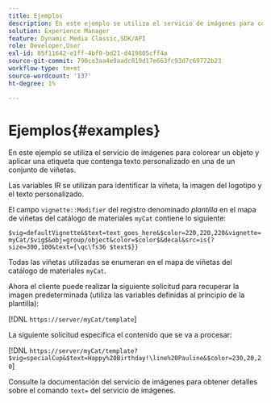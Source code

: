 ```yaml
---
title: Ejemplos
description: En este ejemplo se utiliza el servicio de imágenes para colorear un objeto y aplicar una etiqueta que contenga texto personalizado en una de un conjunto de viñetas.
solution: Experience Manager
feature: Dynamic Media Classic,SDK/API
role: Developer,User
exl-id: 85f11642-e1ff-4bf0-bd21-d419805cff4a
source-git-commit: 790ce3aa4e9aadc019d17e663fc93d7c69772b23
workflow-type: tm+mt
source-wordcount: '137'
ht-degree: 1%

---
```


# Ejemplos{#examples}

En este ejemplo se utiliza el servicio de imágenes para colorear un objeto y aplicar una etiqueta que contenga texto personalizado en una de un conjunto de viñetas.

Las variables IR se utilizan para identificar la viñeta, la imagen del logotipo y el texto personalizado.

El campo `vignette::Modifier` del registro denominado *plantilla* en el mapa de viñetas del catálogo de materiales `myCat` contiene lo siguiente:

`$vig=defaultVignette&$text=text_goes_here&$color=220,220,220&vignette=myCat/$vig$&obj=group/object&color=$color$&decal&src=is{?size=300,100&text={\qc\fs36 $text$}}`

Todas las viñetas utilizadas se enumeran en el mapa de viñetas del catálogo de materiales `myCat`.

Ahora el cliente puede realizar la siguiente solicitud para recuperar la imagen predeterminada (utiliza las variables definidas al principio de la plantilla):

[!DNL `https://server/myCat/template`]

La siguiente solicitud especifica el contenido que se va a procesar:

[!DNL `https://server/myCat/template?$vig=specialCup&$text=Happy%20Birthday!\line%20Pauline&$color=230,20,20`]

Consulte la documentación del servicio de imágenes para obtener detalles sobre el comando `text=` del servicio de imágenes.

